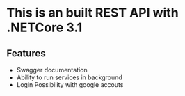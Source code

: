 # This is an built REST API with .NETCore 3.1

## Features
* Swagger documentation
* Ability to run services in background
* Login Possibility with google accouts
